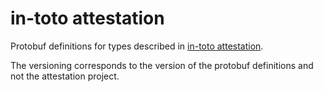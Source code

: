 # in-toto attestation

Protobuf definitions for types described in [in-toto attestation](https://github.com/in-toto/attestation). 

The versioning corresponds to the version of the protobuf definitions and not the attestation project. 
